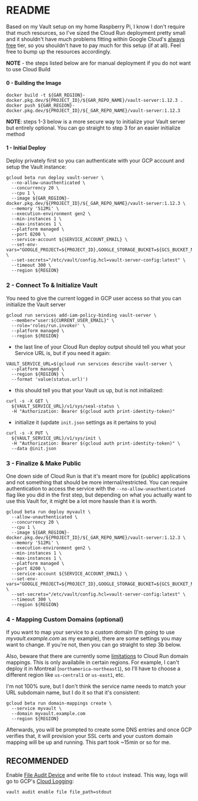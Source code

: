 # README
Based on my Vault setup on my home Raspberry Pi, I know I don't require that much resources, so I've sized the Cloud Run deployment pretty small and it shouldn't have much problems fitting within Google Cloud's [always free](https://cloud.google.com/free/docs/gcp-free-tier/#cloud-run) tier, so you shouldn't have to pay much for this setup (if at all).  Feel free to bump up the resources accordingly.

**NOTE** - the steps listed below are for manual deployment if you do not want to use Cloud Build


#### 0 - Building the Image
```console
docker build -t ${GAR_REGION}-docker.pkg.dev/${PROJECT_ID}/${GAR_REPO_NAME}/vault-server:1.12.3 .
docker push ${GAR_REGION}-docker.pkg.dev/${PROJECT_ID}/${_GAR_REPO_NAME}/vault-server:1.12.3
```

**NOTE**: steps 1-3 below is a more secure way to initialize your Vault server but entirely optional.  You can go straight to step 3 for an easier initialize method


#### 1 - Initial Deploy
Deploy privately first so you can authenticate with your GCP account and setup the Vault instance:

```console
gcloud beta run deploy vault-server \
  --no-allow-unauthenticated \
  --concurrency 20 \
  --cpu 1 \
  --image ${GAR_REGION}-docker.pkg.dev/${PROJECT_ID}/${_GAR_REPO_NAME}/vault-server:1.12.3 \
  --memory '512Mi' \
  --execution-environment gen2 \
  --min-instances 1 \
  --max-instances 1 \
  --platform managed \
  --port 8200 \
  --service-account ${SERVICE_ACCOUNT_EMAIL} \
  --set-env-vars="GOOGLE_PROJECT=${PROJECT_ID},GOOGLE_STORAGE_BUCKET=${GCS_BUCKET_NAME},VAULT_GCPCKMS_SEAL_KEY_RING=${KMS_KEY_RING}" \
  --set-secrets="/etc/vault/config.hcl=vault-server-config:latest" \
  --timeout 300 \
  --region ${REGION}
```

### 2 - Connect To & Initialize Vault
You need to give the current logged in GCP user access so that you can initialize the Vault server

```console
gcloud run services add-iam-policy-binding vault-server \
  --member="user:${CURRENT_USER_EMAIL}" \
  --role='roles/run.invoker' \
  --platform managed \
  --region ${REGION}
```

- the last line of your Cloud Run deploy output should tell you what your Service URL is, but if you need it again:
```console
VAULT_SERVICE_URL=$(gcloud run services describe vault-server \
  --platform managed \
  --region ${REGION} \
  --format 'value(status.url)')
```

- this should tell you that your Vault us up, but is not initialized:
```console
curl -s -X GET \
  ${VAULT_SERVICE_URL}/v1/sys/seal-status \
  -H "Authorization: Bearer $(gcloud auth print-identity-token)"
```

- initialize it (update `init.json` settings as it pertains to you)
```console
curl -s -X PUT \
  ${VAULT_SERVICE_URL}/v1/sys/init \
  -H "Authorization: Bearer $(gcloud auth print-identity-token)" \
  --data @init.json
```


### 3 - Finalize & Make Public
One down side of Cloud Run is that it's meant more for (public) applications and not something that should be more internal/restricted.  You can require authentication to access the service with the `--no-allow-unauthenticated` flag like you did in the first step, but depending on what you actually want to use this Vault for, it might be a lot more hassle than it is worth.
```console
gcloud beta run deploy myvault \
  --allow-unauthenticated \
  --concurrency 20 \
  --cpu 1 \
  --image ${GAR_REGION}-docker.pkg.dev/${PROJECT_ID}/${_GAR_REPO_NAME}/vault-server:1.12.3 \
  --memory '512Mi' \
  --execution-environment gen2 \
  --min-instances 1 \
  --max-instances 1 \
  --platform managed \
  --port 8200 \
  --service-account ${SERVICE_ACCOUNT_EMAIL} \
  --set-env-vars="GOOGLE_PROJECT=${PROJECT_ID},GOOGLE_STORAGE_BUCKET=${GCS_BUCKET_NAME},VAULT_GCPCKMS_SEAL_KEY_RING=${KMS_KEY_RING}" \
  --set-secrets="/etc/vault/config.hcl=vault-server-config:latest" \
  --timeout 300 \
  --region ${REGION}
```


### 4 - Mapping Custom Domains (optional)
If you want to map your service to a custom domain (I'm going to use *myvault.example.com* as my example), there are some settings you may want to change.  If you're not, then you can go straight to step 3b below.

Also, beware that there are currently some [limitations](https://cloud.google.com/run/docs/mapping-custom-domains#limitations) to Cloud Run domain mappings.  This is only availabile in certain regions.  For example, I can't deploy it in Montreal (`northamerica-northeast1`), so I'll have to choose a different region like `us-central1` or `us-east1`, etc.

I'm not 100% sure, but I don't think the service name needs to match your URL subdomain name, but I do it so that it's consistent:
```console
gcloud beta run domain-mappings create \
  --service myvault \
  --domain myvault.example.com
  --region ${REGION}
```

Afterwards, you will be prompted to create some DNS entries and once GCP verifies that, it will provision your SSL certs and your custom domain mapping will be up and running.  This part took ~15min or so for me.


## RECOMMENDED
Enable [File Audit Device](https://www.vaultproject.io/docs/audit/file#file-audit-device) and write file to `stdout` instead.  This way, logs will go to GCP's [Cloud Logging](https://cloud.google.com/logging):
```
vault audit enable file file_path=stdout
```
